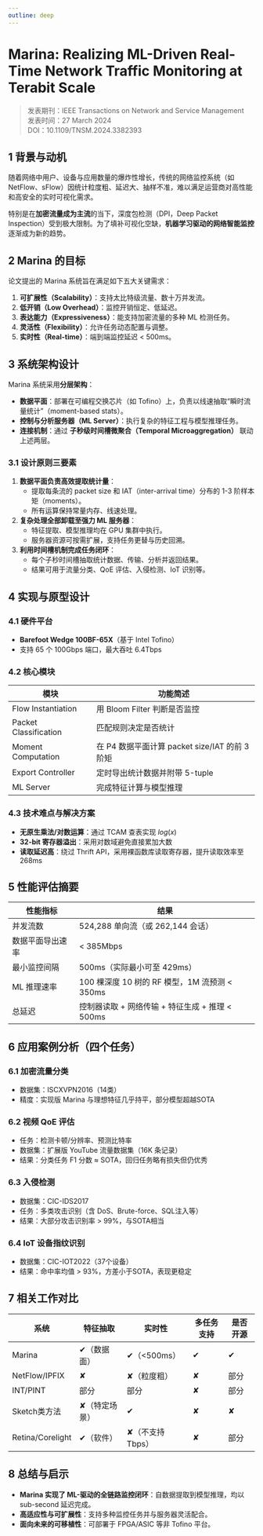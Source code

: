 ```yaml
---
outline: deep
---
```


# Marina: Realizing ML-Driven Real-Time Network Traffic Monitoring at Terabit Scale

> 发表期刊：IEEE Transactions on Network and Service Management  
> 发表时间：27 March 2024  
> DOI：10.1109/TNSM.2024.3382393

## 1 背景与动机

随着网络中用户、设备与应用数量的爆炸性增长，传统的网络监控系统（如 NetFlow、sFlow）因统计粒度粗、延迟大、抽样不准，难以满足运营商对高性能和高安全的实时可视化需求。

特别是在**加密流量成为主流**的当下，深度包检测（DPI，Deep Packet Inspection）受到极大限制。为了填补可视化空缺，**机器学习驱动的网络智能监控**逐渐成为新的趋势。

## 2 Marina 的目标

论文提出的 Marina 系统旨在满足如下五大关键需求：

1. **可扩展性（Scalability）**：支持太比特级流量、数十万并发流。
2. **低开销（Low Overhead）**：监控开销恒定、低延迟。
3. **表达能力（Expressiveness）**：能支持加密流量的多种 ML 检测任务。
4. **灵活性（Flexibility）**：允许任务动态配置与调整。
5. **实时性（Real-time）**：端到端监控延迟 < 500ms。

## 3 系统架构设计

Marina 系统采用**分层架构**：

- **数据平面**：部署在可编程交换芯片（如 Tofino）上，负责以线速抽取“瞬时流量统计”（moment-based stats）。
- **控制与分析服务器（ML Server）**：执行复杂的特征工程与模型推理任务。
- **连接机制**：通过 **子秒级时间槽微聚合（Temporal Microaggregation）** 联动上述两层。

### 3.1 设计原则三要素

1. **数据平面负责高效提取统计量**：
   - 提取每条流的 packet size 和 IAT（inter-arrival time）分布的 1-3 阶样本矩（moments）。
   - 所有运算保持常量内存、线速处理。
2. **复杂处理全部卸载至强力 ML 服务器**：
   - 特征提取、模型推理均在 GPU 集群中执行。
   - 服务器资源可按需扩展，支持任务更替与历史回溯。
3. **利用时间槽机制完成任务闭环**：
   - 每个子秒时间槽抽取统计数据、传输、分析并返回结果。
   - 结果可用于流量分类、QoE 评估、入侵检测、IoT 识别等。

## 4 实现与原型设计

### 4.1 硬件平台

- **Barefoot Wedge 100BF-65X**（基于 Intel Tofino）
- 支持 65 个 100Gbps 端口，最大吞吐 6.4Tbps

### 4.2 核心模块

| 模块                  | 功能简述                                       |
| --------------------- | ---------------------------------------------- |
| Flow Instantiation    | 用 Bloom Filter 判断是否监控                   |
| Packet Classification | 匹配规则决定是否统计                           |
| Moment Computation    | 在 P4 数据平面计算 packet size/IAT 的前 3 阶矩 |
| Export Controller     | 定时导出统计数据并附带 5-tuple                 |
| ML Server             | 完成特征计算与模型推理                         |

### 4.3 技术难点与解决方案

- **无原生乘法/对数运算**：通过 TCAM 查表实现 $log(x)$
- **32-bit 寄存器溢出**：采用对数域避免直接累加大数
- **读取延迟高**：绕过 Thrift API，采用裸函数库读取寄存器，提升读取效率至 268ms

## 5 性能评估摘要

| 性能指标         | 结果                                            |
| ---------------- | ----------------------------------------------- |
| 并发流数         | 524,288 单向流（或 262,144 会话）               |
| 数据平面导出速率 | < 385Mbps                                       |
| 最小监控间隔     | 500ms（实际最小可至 429ms）                     |
| ML 推理速率      | 100 棵深度 10 树的 RF 模型，1M 流预测 < 350ms   |
| 总延迟           | 控制器读取 + 网络传输 + 特征生成 + 推理 < 500ms |

## 6 应用案例分析（四个任务）

### 6.1 加密流量分类

- 数据集：ISCXVPN2016（14类）
- 精度：实现版 Marina 与理想特征几乎持平，部分模型超越SOTA

### 6.2 视频 QoE 评估

- 任务：检测卡顿/分辨率、预测比特率
- 数据集：扩展版 YouTube 流量数据集（16K 条记录）
- 结果：分类任务 F1 分数 ≈ SOTA，回归任务略有损失但仍优秀

### 6.3 入侵检测

- 数据集：CIC-IDS2017
- 任务：多类攻击识别（含 DoS、Brute-force、SQL注入等）
- 结果：大部分攻击识别率 > 99%，与SOTA相当

### 6.4 IoT 设备指纹识别

- 数据集：CIC-IOT2022（37个设备）
- 结果：命中率均值 > 93%，方差小于SOTA，表现更稳定

## 7 相关工作对比

| 系统               | 特征抽取    | 实时性        | 多任务支持 | 是否开源 |
| ---------------- | ------- | ---------- | ----- | ---- |
| Marina           | ✔（数据面）  | ✔（<500ms）  | ✔     | ✔    |
| NetFlow/IPFIX    | ✘       | ✘（粒度粗）     | ✘     | 部分   |
| INT/PINT         | 部分      | 部分         | ✘     | 部分   |
| Sketch类方法        | ✘（特定场景） | ✔          | ✘     | ✘    |
| Retina/Corelight | ✔（软件）   | ✘（不支持Tbps） | ✘     | 部分   |

## 8 总结与启示

- **Marina 实现了 ML-驱动的全链路监控闭环**：自数据提取到模型推理，均以 sub-second 延迟完成。
- **高适应性与可扩展性**：支持多种监控任务并与服务器灵活配合。
- **面向未来的可移植性**：可部署于 FPGA/ASIC 等非 Tofino 平台。
